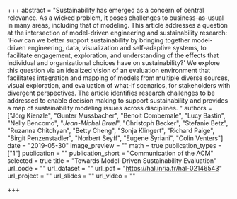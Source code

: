 +++
abstract = "Sustainability has emerged as a concern of central relevance. As a wicked problem, it poses challenges to business-as-usual in many areas, including that of modeling. This article addresses a question at the intersection of model-driven engineering and sustainability research: 'How can we better support sustainability by bringing together model-driven engineering, data, visualization and self-adaptive systems, to facilitate engagement, exploration, and understanding of the effects that individual and organizational choices have on sustainability?' We explore this question via an idealized vision of an evaluation environment that facilitates integration and mapping of models from multiple diverse sources, visual exploration, and evaluation of what-if scenarios, for stakeholders with divergent perspectives. The article identifies research challenges to be addressed to enable decision making to support sustainability and provides a map of sustainability modeling issues across disciplines. "
 authors = ["Jörg Kienzle",
            "Gunter Mussbacher",
            "Benoit Combemale",
            "Lucy Bastin",
            "Nelly Bencomo",
            "_Jean-Michel Bruel_",
            "Christoph Becker",
            "Stefanie Betz",
            "Ruzanna Chitchyan",
            "Betty Cheng",
            "Sonja Klingert",
            "Richard Paige",
            "Birgit Penzenstadler",
            "Norbert Seyff",
            "Eugene Syriani",
            "Colin Venters"]
date = "2019-05-30"
image_preview = ""
math = true
publication_types = ["1"]
publication = ""
publication_short = "Communication of the ACM"
selected = true
title = "Towards Model-Driven Sustainability Evaluation"
url_code = ""
url_dataset = ""
url_pdf = "https://hal.inria.fr/hal-02146543"
url_project = ""
url_slides = ""
url_video = ""

+++
